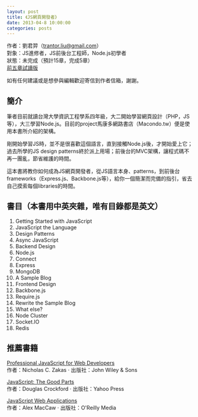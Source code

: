 ```yaml
---
layout: post
title: 《JS網頁開發者》
date: 2013-04-8 10:00:00
categories: posts
---
```


作者：劉君羿（trantor.liu@gmail.com）  
對象：JS進修者，JS前後台工程師，Node.js初學者  
狀態：未完成（預計15章，完成5章）  
[前五章試讀版](/JS網頁開發者（試讀版）.pdf)

如有任何建議或是想參與編輯歡迎寄信到作者信箱，謝謝。


## 簡介

筆者目前就讀台灣大學資訊工程學系四年級，大二開始學習網頁設計（PHP，JS等），大三學習Node.js。目前的project馬康多網路書店（Macondo.tw）便是使用本書所介紹的架構。

剛開始學習JS時，並不是很喜歡這個語言，直到接觸Node.js後，才開始愛上它；過去所學的JS design patterns終於派上用場；前後台的MVC架構，讓程式碼不再一團亂，節省維護的時間。

這本書將教你如何成為JS網頁開發者，從JS語言本身、patterns，到前後台frameworks（Express.js、Backbone.js等），給你一個簡潔而完備的指引，省去自己摸索每個libraries的時間。

## 書目（本書用中英夾雜，唯有目錄都是英文）

1. Getting Started with JavaScript
  1. JavaScript the Language
  2. Design Patterns
  3. Async JavaScript
2. Backend Design
  1. Node.js
  2. Connect
  3. Express
  4. MongoDB
  5. A Sample Blog
3. Frontend Design
  1. Backbone.js
  2. Require.js
  3. Rewrite the Sample Blog
4. What else?
  1. Node Cluster
  2. Socket.IO
  4. Redis

## 推薦書籍

[Professional JavaScript for Web Developers](http://macondo.tw/#!/book/511dad8fc0c176e163000002)  
作者：Nicholas C. Zakas · 出版社：John Wiley & Sons

[JavaScript: The Good Parts](http://macondo.tw/#!/book/511daf9b8a5347e263000004)  
作者：Douglas Crockford · 出版社：Yahoo Press

[JavaScript Web Applications](http://macondo.tw/#!/book/511de1b319f2375d0a000002)  
作者：Alex MacCaw · 出版社：O'Reilly Media
